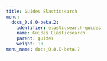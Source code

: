 ```yaml
---
title: Guides Elasticsearch
menu:
  docs_0.8.0-beta.2:
    identifier: elasticsearch-guides
    name: Guides Elasticsearch
    parent: guides
    weight: 10
menu_name: docs_0.8.0-beta.2
---
```

